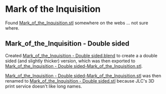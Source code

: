 Mark of the Inquisition
=======================

Found [Mark_of_the_Inquisition.stl](Mark_of_the_Inquisition.stl) somewhere on the webs ... not sure where.

Mark_of_the_Inquisition - Double sided
--------------------------------------

Created [Mark_of_the_Inquisition - Double sided.blend](Mark_of_the_Inquisition%20-%20Double%20sided.blend) to create a a double sided (and slightly thicker) version, which was then exported to [Mark_of_the_Inquisition - Double sided-Mark_of_the_Inquisition.stl](Mark_of_the_Inquisition%20-%20Double%20sided-Mark_of_the_Inquisition.stl).

[Mark_of_the_Inquisition - Double sided-Mark_of_the_Inquisition.stl](Mark_of_the_Inquisition%20-%20Double%20sided-Mark_of_the_Inquisition.stl) was then renamed to [Mark_of_the_Inquisition - Double sided.stl](Mark_of_the_Inquisition%20-%20Double%20sided.stl) because JLC's 3D print service doesn't like long names.
